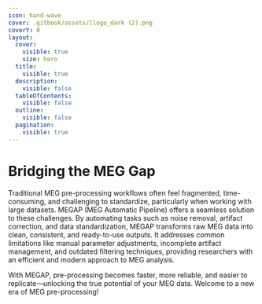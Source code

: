 ```yaml
---
icon: hand-wave
cover: .gitbook/assets/llogo_dark (2).png
coverY: 0
layout:
  cover:
    visible: true
    size: hero
  title:
    visible: true
  description:
    visible: false
  tableOfContents:
    visible: false
  outline:
    visible: false
  pagination:
    visible: true
---
```


# Bridging the MEG Gap

Traditional MEG pre-processing workflows often feel fragmented, time-consuming, and challenging to standardize, particularly when working with large datasets. MEGAP (MEG Automatic Pipeline) offers a seamless solution to these challenges. By automating tasks such as noise removal, artifact correction, and data standardization, MEGAP transforms raw MEG data into clean, consistent, and ready-to-use outputs. It addresses common limitations like manual parameter adjustments, incomplete artifact management, and outdated filtering techniques, providing researchers with an efficient and modern approach to MEG analysis.

With MEGAP, pre-processing becomes faster, more reliable, and easier to replicate—unlocking the true potential of your MEG data. Welcome to a new era of MEG pre-processing!

